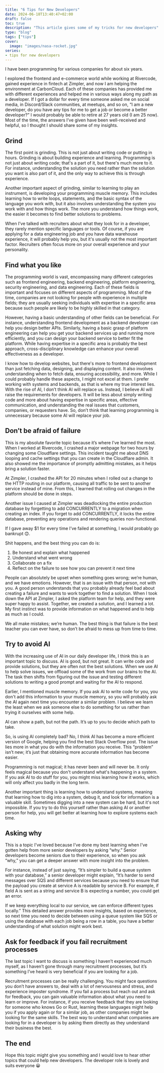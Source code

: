 ```yaml
---
title: "6 Tips for New Developers"
date: 2024-06-18T13:40:47+02:00
draft: false
toc: true
description: "This article gives some of my tricks for new developers" 
type: "blog"
tags: ["tips"]
cover:
  image: "images/nasa-rocket.jpg"
series:
- tips for new developers
---
```


I have been programming for various companies for about six years. 

I explored the frontend and e-commerce world while working at Rivercode, gained experience in fintech at Zimpler, and now I am helping the environment at CarbonCloud. Each of these companies has provided me with different experiences and helped me in various ways along my path as a developer.
If I got a dollar for every time someone asked me on social media, in Discord/Slack communities, at meetups, and so on, “I am a new developer, do you have any tips for me to get a job or become a better developer?” I would probably be able to retire at 27 years old (I am 25 now). Most of the time, the answers I’ve given have been well-received and helpful, so I thought I should share some of my insights.

## Grind
The first point is grinding. This is not just about writing code or putting in hours. Grinding is about building experience and learning. Programming is not just about writing code; that's a part of it, but there's much more to it. For instance, understanding the solution you need rather than the solution you want is also part of it, and the only way to achieve this is through experience.

Another important aspect of grinding, similar to learning to play an instrument, is developing your programming muscle memory. This includes learning how to write loops, statements, and the basic syntax of the language you work with, but it also involves understanding the system you work with and how things work. The more you understand how things work, the easier it becomes to find better solutions to problems.

When I’ve talked with recruiters about what they look for in a developer, they rarely mention specific languages or tools. Of course, if you are applying for a data engineering job and you have data warehouse experience, it will probably help you, but it's usually not the most important factor. Recruiters often focus more on your overall experience and your personality.

## Find what you like
The programming world is vast, encompassing many different categories such as frontend engineering, backend engineering, platform engineering, security engineering, and data engineering. Each of these fields is important and focuses on different aspects of programming. Most of the time, companies are not looking for people with experience in multiple fields; they are usually seeking individuals with expertise in a specific area because such people are likely to be highly skilled in that category.

However, having a basic understanding of other fields can be beneficial. For instance, understanding frontend development as a backend developer can help you design better APIs. Similarly, having a basic grasp of platform engineering can help you get your backend services up and running more efficiently, and you can design your backend service to better fit the platform. While having expertise in a specific area is probably the best approach, cross-disciplinary knowledge can enhance your overall effectiveness as a developer. 

I know how to develop websites, but there's more to frontend development than just fetching data, designing, and displaying content. It also involves understanding when to fetch data, ensuring accessibility, and more. While I could probably handle these aspects, I might not excel at them. I prefer working with systems and backends, as that is where my true interest lies.
With the rise of AI, I don’t think AI will replace us. Instead, I believe AI will raise the requirements for developers. It will be less about simply writing code and more about having expertise in specific areas, effective communication, and understanding the real issues that customers, companies, or requesters have. So, don’t think that learning programming is unnecessary because some AI will replace your job.

## Don’t be afraid of failure
This is my absolute favorite topic because it’s where I’ve learned the most. When I worked at Rivercode, I crashed a major webpage for two hours by changing some Cloudflare settings. This incident taught me about DNS looping and cache settings that you can create in the Cloudflare admin. It also showed me the importance of promptly admitting mistakes, as it helps bring a solution faster.

At Zimpler, I crashed the API for 20 minutes when I rolled out a change to the HTTP routing in our platform, causing all traffic to be sent to another service instead of mine. From this, I learned that rolling out changes in the platform should be done in steps.

Another issue I caused at Zimpler was deadlocking the entire production database by forgetting to add CONCURRENTLY to a migration when creating an index. If you forget to add CONCURRENTLY, it locks the entire database, preventing any operations and rendering queries non-functional.

If I gave away $1 for every time I’ve failed at something, I would probably go bankrupt 😊.

Shit happens, and the best thing you can do is:
1. Be honest and explain what happened
2. Understand what went wrong
3. Collaborate on a fix
4. Reflect on the failure to see how you can prevent it next time

People can absolutely be upset when something goes wrong; we’re human, and we have emotions. However, that is an issue with that person, not with you. A good person understands that you probably already feel bad about creating a failure and wants to work together to find a solution. When I took down the API at Zimpler, I asked the platform team for help, and they were super happy to assist. Together, we created a solution, and I learned a lot. My first instinct was to provide information on what happened and to help as much as I could.

We all make mistakes; we’re human. The best thing is that failure is the best teacher you can ever have, so don’t be afraid to mess up from time to time.

## Try to avoid AI
With the increasing use of AI in our daily developer life, I think this is an important topic to discuss. AI is good, but not great. It can write code and provide solutions, but they are often not the best solutions. When we use AI to help solve issues, we offload some of the work from our brains to the AI. The task then shifts from figuring out the issue and testing different solutions to writing a good prompt and waiting for the AI to respond.

Earlier, I mentioned muscle memory. If you ask AI to write code for you, you don't add this information to your muscle memory, so you will probably ask the AI again next time you encounter a similar problem. I believe we learn the least when we ask someone else to do something for us rather than trying it ourselves with some help.

AI can show a path, but not the path. It’s up to you to decide which path to take.

So, is using AI completely bad? No, I think AI has become a more efficient version of Google, helping you find the best Stack Overflow post. The issue lies more in what you do with the information you receive. This “problem” isn’t new; it’s just that obtaining more accurate information has become easier.

Programming is not magical; it has never been and will never be. It only feels magical because you don't understand what's happening in a system. If you ask AI to do stuff for you, you might miss learning how it works, which will only affect you badly in the long term.

Another important thing is learning how to understand systems, meaning that learning how to dig into a system, debug it, and look for information is a valuable skill. Sometimes digging into a new system can be hard, but it's not impossible. If you try to do this yourself rather than asking AI or another person for help, you will get better at learning how to explore systems each time.

## Asking why
This is a topic I’ve loved because I’ve done my best learning when I’ve gotten help from more senior developers by asking “why.” Senior developers become seniors due to their experience, so when you ask “why,” you can get a deeper answer with more insight into the problem.

For instance, instead of just saying, “It’s simpler to build a queue system with your database,” a senior developer might explain, “It’s harder to send messages over SQS and different services because you need to ensure that the payload you create at service A is readable by service B. For example, if field A is sent as a string and service B is expecting a number, you could get an error.

If we keep everything local to our service, we can enforce different types locally.” This detailed answer provides more insights, based on experience, so next time you need to decide between using a queue system like SQS or using the database with each job being a row in a table, you have a better understanding of what solution might work best.

## Ask for feedback if you fail recruitment processes
The last topic I want to discuss is something I haven’t experienced much myself, as I haven’t gone through many recruitment processes, but it’s something I’ve heard is very beneficial if you are looking for a job.

Recruitment processes can be really challenging. You might face questions you don’t have answers to, deal with a lot of nervousness and stress, and experience imposter syndrome. If you fail a process but reach out and ask for feedback, you can gain valuable information about what you need to learn or improve. For instance, if you receive feedback that they are looking for someone who knows Go or Rust, learning these languages might help you if you apply again or for a similar job, as other companies might be looking for the same skills. The best way to understand what companies are looking for in a developer is by asking them directly as they understand their business the best.

## The end
Hope this topic might give you something and I would love to hear other topics that could help new developers. The developer role is lovely and suits everyone 😀

